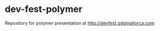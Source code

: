 dev-fest-polymer
================

Repository for polymer presentation at http://devfest.gdgmallorca.com
